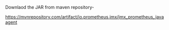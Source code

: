 Downlaod the JAR from maven repository-

https://mvnrepository.com/artifact/io.prometheus.jmx/jmx_prometheus_javaagent
